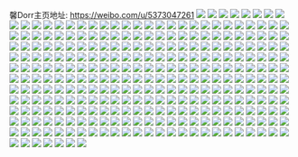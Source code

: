 馨Dorr主页地址: https://weibo.com/u/5373047261 
![](https://wx4.sinaimg.cn/mw2000/005RCL2Bly1h9h7wctl8fj30u00u0n3s.jpg) 
![](https://wx4.sinaimg.cn/mw2000/005RCL2Bly1h9h7wbzcqcj30u0140agd.jpg) 
![](https://wx4.sinaimg.cn/mw2000/005RCL2Bly1h9ammfhdftj30pg1gydm6.jpg) 
![](https://wx4.sinaimg.cn/mw2000/005RCL2Bly1h9ammfuovuj30qd1h5wkt.jpg) 
![](https://wx4.sinaimg.cn/mw2000/005RCL2Bly1h99iu3ou43j30u0140qa2.jpg) 
![](https://wx4.sinaimg.cn/mw2000/005RCL2Bly1h99iu3gy1xj30u00u0jy6.jpg) 
![](https://wx4.sinaimg.cn/mw2000/005RCL2Bly1h9801fvyvjj30u00u0wkk.jpg) 
![](https://wx4.sinaimg.cn/mw2000/005RCL2Bly1h96uaumpjgj30u00u0n67.jpg) 
![](https://wx4.sinaimg.cn/mw2000/005RCL2Bly1h96uauxb53j30u00u0k0o.jpg) 
![](https://wx4.sinaimg.cn/mw2000/005RCL2Bly1h96uav56s9j30u00u0n58.jpg) 
![](https://wx4.sinaimg.cn/mw2000/005RCL2Bly1h96uave5w8j30u00u0the.jpg) 
![](https://wx4.sinaimg.cn/mw2000/005RCL2Bly1h96uavmrvyj30u00u0dop.jpg) 
![](https://wx4.sinaimg.cn/mw2000/005RCL2Bly1h96uaubzeyj30u00u0tem.jpg) 
![](https://wx4.sinaimg.cn/mw2000/005RCL2Bly1h96uavwdlnj30u00u0gu2.jpg) 
![](https://wx4.sinaimg.cn/mw2000/005RCL2Bly1h96uaw3v2oj30u00u07c5.jpg) 
![](https://wx4.sinaimg.cn/mw2000/005RCL2Bly1h96hwo0kx6j30u01400yz.jpg) 
![](https://wx4.sinaimg.cn/mw2000/005RCL2Bly1h94uodyuihj31400u07gf.jpg) 
![](https://wx4.sinaimg.cn/mw2000/005RCL2Bly1h94j4mok94j30u00u0gpk.jpg) 
![](https://wx4.sinaimg.cn/mw2000/005RCL2Bly1h9488sx88uj31400u0jzb.jpg) 
![](https://wx4.sinaimg.cn/mw2000/005RCL2Bly1h9488sbfhuj31400u0gtw.jpg) 
![](https://wx4.sinaimg.cn/mw2000/005RCL2Bly1h9488tbwllj30sg0g1di3.jpg) 
![](https://wx4.sinaimg.cn/mw2000/005RCL2Bly1h93n648kkjj30u0140n3v.jpg) 
![](https://wx4.sinaimg.cn/mw2000/005RCL2Bly1h93n63vbinj30u0140tf7.jpg) 
![](https://wx4.sinaimg.cn/mw2000/005RCL2Bly1h92jupz60tj30u0140ti4.jpg) 
![](https://wx4.sinaimg.cn/mw2000/005RCL2Bly1h92juqmwm7j30u0140wn4.jpg) 
![](https://wx4.sinaimg.cn/mw2000/005RCL2Bly1h92jur9eh7j30u0140gv0.jpg) 
![](https://wx4.sinaimg.cn/mw2000/005RCL2Bly1h8xodvt0sbj30u0190tez.jpg) 
![](https://wx4.sinaimg.cn/mw2000/005RCL2Bly1h8xdy2xhekj31sy0u04ax.jpg) 
![](https://wx4.sinaimg.cn/mw2000/005RCL2Bly1h8xdy386rqj31sy0u04ea.jpg) 
![](https://wx4.sinaimg.cn/mw2000/005RCL2Bly1h8xdy2nqttj31sy0u019c.jpg) 
![](https://wx4.sinaimg.cn/mw2000/005RCL2Bly1h8xdy3i3qsj31400u0ti5.jpg) 
![](https://wx4.sinaimg.cn/mw2000/005RCL2Bly1h8xdy3ue1xj31400u0jze.jpg) 
![](https://wx4.sinaimg.cn/mw2000/005RCL2Bly1h8ucq72k7oj32c02c0e82.jpg) 
![](https://wx4.sinaimg.cn/mw2000/005RCL2Bly1h8ucpaewjdj32c02c0npe.jpg) 
![](https://wx4.sinaimg.cn/mw2000/005RCL2Bly1h8ucqucoq2j32c02c0e82.jpg) 
![](https://wx4.sinaimg.cn/mw2000/005RCL2Bly1h8ucr5nxdij32c02c0e82.jpg) 
![](https://wx4.sinaimg.cn/mw2000/005RCL2Bly1h8tc3kwvonj30u00u0gtd.jpg) 
![](https://wx4.sinaimg.cn/mw2000/005RCL2Bly1h8s51lwnc8j30u0140q9d.jpg) 
![](https://wx4.sinaimg.cn/mw2000/005RCL2Bly1h8s4v8al33j30u00v6n01.jpg) 
![](https://wx4.sinaimg.cn/mw2000/005RCL2Bly1h8s4v1r40xj30u00v3qc1.jpg) 
![](https://wx4.sinaimg.cn/mw2000/005RCL2Bly1h8ngd5krsgj30u00u0tfp.jpg) 
![](https://wx4.sinaimg.cn/mw2000/005RCL2Bly1h8ngd5aqspj30u00u0tfd.jpg) 
![](https://wx4.sinaimg.cn/mw2000/005RCL2Bly1h8ngd5xto5j30u00u0n4c.jpg) 
![](https://wx4.sinaimg.cn/mw2000/005RCL2Bly1h8n0z7xysdj32c02c0u0y.jpg) 
![](https://wx4.sinaimg.cn/mw2000/005RCL2Bly1h8kx1njn49j30u00u0q8v.jpg) 
![](https://wx4.sinaimg.cn/mw2000/005RCL2Bly1h8kx23au69j30u00u0425.jpg) 
![](https://wx4.sinaimg.cn/mw2000/005RCL2Bly1h8j29kqej1j32c02c01ky.jpg) 
![](https://wx4.sinaimg.cn/mw2000/005RCL2Bly1h8j29lpy9aj32c02c0qv6.jpg) 
![](https://wx4.sinaimg.cn/mw2000/005RCL2Bly1h8j29mu46jj32c02c0npe.jpg) 
![](https://wx4.sinaimg.cn/mw2000/005RCL2Bly1h8itf14rrfj31400u079t.jpg) 
![](https://wx4.sinaimg.cn/mw2000/005RCL2Bly1h8g9ur2az2j30u00u047a.jpg) 
![](https://wx4.sinaimg.cn/mw2000/005RCL2Bly1h8g9urh4iyj30u00u0afr.jpg) 
![](https://wx4.sinaimg.cn/mw2000/005RCL2Bly1h8g9urpzupj30u00u0ag3.jpg) 
![](https://wx4.sinaimg.cn/mw2000/005RCL2Bly1h8g9us366ij30u00u0wkx.jpg) 
![](https://wx4.sinaimg.cn/mw2000/005RCL2Bly1h8g9uqrfsmj30u00u0qav.jpg) 
![](https://wx4.sinaimg.cn/mw2000/005RCL2Bly1h8g9uspfykj30u00u0qap.jpg) 
![](https://wx4.sinaimg.cn/mw2000/005RCL2Bly1h8g9ut56zmj30u00u0wm8.jpg) 
![](https://wx4.sinaimg.cn/mw2000/005RCL2Bly1h8g9utkls2j30u00u0jzs.jpg) 
![](https://wx4.sinaimg.cn/mw2000/005RCL2Bly1h8g9usc9knj30u00u0wjy.jpg) 
![](https://wx4.sinaimg.cn/mw2000/005RCL2Bly1h8fytd2msxj31400u0wnk.jpg) 
![](https://wx4.sinaimg.cn/mw2000/005RCL2Bly1h8fytdkm2mj30u00u0jvj.jpg) 
![](https://wx4.sinaimg.cn/mw2000/005RCL2Bly1h8e9od4ephj30u00u07ae.jpg) 
![](https://wx4.sinaimg.cn/mw2000/005RCL2Bly1h8e841ypekj30u00u046p.jpg) 
![](https://wx4.sinaimg.cn/mw2000/005RCL2Bly1h8cz4odq3nj30u00u0wms.jpg) 
![](https://wx4.sinaimg.cn/mw2000/005RCL2Bly1h8bzjsfxq3j30u0140agl.jpg) 
![](https://wx4.sinaimg.cn/mw2000/005RCL2Bly1h8bccxdwo8j30u014044d.jpg) 
![](https://wx4.sinaimg.cn/mw2000/005RCL2Bly1h8bccxshi6j30u0140tem.jpg) 
![](https://wx4.sinaimg.cn/mw2000/005RCL2Bly1h8bccwvrh0j30u0140dn8.jpg) 
![](https://wx4.sinaimg.cn/mw2000/005RCL2Bly1h8bccyn6sbj30u0140n3x.jpg) 
![](https://wx4.sinaimg.cn/mw2000/005RCL2Bly1h89m4hkrmxj30u0140ae2.jpg) 
![](https://wx4.sinaimg.cn/mw2000/005RCL2Bly1h89m4h7znnj30u0140qdh.jpg) 
![](https://wx4.sinaimg.cn/mw2000/005RCL2Bly1h89cbalxx3j30u00u0gsp.jpg) 
![](https://wx4.sinaimg.cn/mw2000/005RCL2Bly1h89cbaapdoj30u00u0gq4.jpg) 
![](https://wx4.sinaimg.cn/mw2000/005RCL2Bly1h88ffkj2huj30u00u0tfl.jpg) 
![](https://wx4.sinaimg.cn/mw2000/005RCL2Bly1h88buuris3j30u0140dnv.jpg) 
![](https://wx4.sinaimg.cn/mw2000/005RCL2Bly1h87c28x8znj30u00u0jzv.jpg) 
![](https://wx4.sinaimg.cn/mw2000/005RCL2Bly1h87c29u63xj30u00u0ak7.jpg) 
![](https://wx4.sinaimg.cn/mw2000/005RCL2Bly1h87c2af7xbj30u00u045t.jpg) 
![](https://wx4.sinaimg.cn/mw2000/005RCL2Bly1h87c28fwfdj30u00u0wo9.jpg) 
![](https://wx4.sinaimg.cn/mw2000/005RCL2Bly1h85ifcscnfj30u00u0jwf.jpg) 
![](https://wx4.sinaimg.cn/mw2000/005RCL2Bly1h84udroggqj30u00u045h.jpg) 
![](https://wx4.sinaimg.cn/mw2000/005RCL2Bly1h84udrw3izj30u00u0tfq.jpg) 
![](https://wx4.sinaimg.cn/mw2000/005RCL2Bly1h838i7gecrj30u00u044k.jpg) 
![](https://wx4.sinaimg.cn/mw2000/005RCL2Bly1h826mymaegj30u00u0aj4.jpg) 
![](https://wx4.sinaimg.cn/mw2000/005RCL2Bly1h826mzu7yoj30u00u07cy.jpg) 
![](https://wx4.sinaimg.cn/mw2000/005RCL2Bly1h826mx9ce5j30u00u07db.jpg) 
![](https://wx4.sinaimg.cn/mw2000/005RCL2Bly1h7zuunfmxij30u00u00zb.jpg) 
![](https://wx4.sinaimg.cn/mw2000/005RCL2Bly1h7zuun3mrnj30u00u0dme.jpg) 
![](https://wx4.sinaimg.cn/mw2000/005RCL2Bly1h7z7ohodwjj30u0140aho.jpg) 
![](https://wx4.sinaimg.cn/mw2000/005RCL2Bly1h7yoi93b2bj30u00u0gs0.jpg) 
![](https://wx4.sinaimg.cn/mw2000/005RCL2Bly1h7yoi9xd63j30u00u0jyd.jpg) 
![](https://wx4.sinaimg.cn/mw2000/005RCL2Bly1h7yoey676ej30u00u0wiw.jpg) 
![](https://wx4.sinaimg.cn/mw2000/005RCL2Bly1h7vqfq4qmpj30u00u0tgo.jpg) 
![](https://wx4.sinaimg.cn/mw2000/005RCL2Bly1h7vqfqsjglj30u00u0n5o.jpg) 
![](https://wx4.sinaimg.cn/mw2000/005RCL2Bly1h7ujjiyptpj30u00u07b0.jpg) 
![](https://wx4.sinaimg.cn/mw2000/005RCL2Bly1h7ujjigjyvj30u00u07ae.jpg) 
![](https://wx4.sinaimg.cn/mw2000/005RCL2Bly1h7t9m13w7nj30tu0tuwis.jpg) 
![](https://wx4.sinaimg.cn/mw2000/005RCL2Bly1h7qhswsrxgj30u00u0n1v.jpg) 
![](https://wx4.sinaimg.cn/mw2000/005RCL2Bly1h7q18xwf32j30u00u0n4q.jpg) 
![](https://wx4.sinaimg.cn/mw2000/005RCL2Bly1h7q196taoij30u00u0teh.jpg) 
![](https://wx4.sinaimg.cn/mw2000/005RCL2Bly1h7q19fh752j30u00u0qbh.jpg) 
![](https://wx4.sinaimg.cn/mw2000/005RCL2Bly1h7q18qhfigj30u00u0dn8.jpg) 
![](https://wx4.sinaimg.cn/mw2000/005RCL2Bly1h7iv1hl7ogj30oi0oi417.jpg) 
![](https://wx4.sinaimg.cn/mw2000/005RCL2Bly1h7cxi9ev3mj30u00u03zm.jpg) 
![](https://wx4.sinaimg.cn/mw2000/005RCL2Bly1h7bsyxtoluj30u00u0423.jpg) 
![](https://wx4.sinaimg.cn/mw2000/005RCL2Bly1h79r1fo2mxj30u0140jub.jpg) 
![](https://wx4.sinaimg.cn/mw2000/005RCL2Bly1h79r1g39hrj30u0140dit.jpg) 
![](https://wx4.sinaimg.cn/mw2000/005RCL2Bly1h79r1ggnb1j30u00u0q78.jpg) 
![](https://wx4.sinaimg.cn/mw2000/005RCL2Bly1h78n56edkpj30u00u0jug.jpg) 
![](https://wx4.sinaimg.cn/mw2000/005RCL2Bly1h78n56m324j30u00u0q6s.jpg) 
![](https://wx4.sinaimg.cn/mw2000/005RCL2Bly1h78n563f91j30u00u011d.jpg) 
![](https://wx4.sinaimg.cn/mw2000/005RCL2Bly1h78c1u4m8cj30u0140aco.jpg) 
![](https://wx4.sinaimg.cn/mw2000/005RCL2Bly1h78c1tu1tvj30u0140416.jpg) 
![](https://wx4.sinaimg.cn/mw2000/005RCL2Bly1h74uw2da4rj30u0140105.jpg) 
![](https://wx4.sinaimg.cn/mw2000/005RCL2Bly1h74uw2r97cj30u0140q88.jpg) 
![](https://wx4.sinaimg.cn/mw2000/005RCL2Bly1h74uw31rr7j30u0140456.jpg) 
![](https://wx4.sinaimg.cn/mw2000/005RCL2Bly1h74mjyj1u5j30k00zk74y.jpg) 
![](https://wx4.sinaimg.cn/mw2000/005RCL2Bly1h71ff7y9sdj30u00u00zh.jpg) 
![](https://wx4.sinaimg.cn/mw2000/005RCL2Bly1h71ff89tv1j30u00u0417.jpg) 
![](https://wx4.sinaimg.cn/mw2000/005RCL2Bly1h71ff8mpn3j30u00u0gqw.jpg) 
![](https://wx4.sinaimg.cn/mw2000/005RCL2Bly1h71ff7mt0jj30u00u0762.jpg) 
![](https://wx4.sinaimg.cn/mw2000/005RCL2Bly1h71ff91p4vj30u00u0wh7.jpg) 
![](https://wx4.sinaimg.cn/mw2000/005RCL2Bly1h71ff9eq8sj30u00u0wkq.jpg) 
![](https://wx4.sinaimg.cn/mw2000/005RCL2Bly1h71ff9qtquj30u00u0n3s.jpg) 
![](https://wx4.sinaimg.cn/mw2000/005RCL2Bly1h70hd9g7ssj30u0140q8z.jpg) 
![](https://wx4.sinaimg.cn/mw2000/005RCL2Bly1h70hddwlswj30u013pjtr.jpg) 
![](https://wx4.sinaimg.cn/mw2000/005RCL2Bly1h70hdepvyuj30u0140dhn.jpg) 
![](https://wx4.sinaimg.cn/mw2000/005RCL2Bly1h70hfl4p2fj30u0140dho.jpg) 
![](https://wx4.sinaimg.cn/mw2000/005RCL2Bly1h70hdku1vtj30u0140aga.jpg) 
![](https://wx4.sinaimg.cn/mw2000/005RCL2Bly1h70hfq5h1oj30u0140ahd.jpg) 
![](https://wx4.sinaimg.cn/mw2000/005RCL2Bly1h70hmjc24mj30u0140jxz.jpg) 
![](https://wx4.sinaimg.cn/mw2000/005RCL2Bly1h70hfjzqsdj30u01407b2.jpg) 
![](https://wx4.sinaimg.cn/mw2000/005RCL2Bly1h70hdgh7hdj30u0140wkd.jpg) 
![](https://wx4.sinaimg.cn/mw2000/005RCL2Bly1h70hdh8cnlj30u0140n2u.jpg) 
![](https://wx4.sinaimg.cn/mw2000/005RCL2Bly1h70hgaq27yj30u014044f.jpg) 
![](https://wx4.sinaimg.cn/mw2000/005RCL2Bly1h6yxk89sxpj30u01hcaha.jpg) 
![](https://wx4.sinaimg.cn/mw2000/005RCL2Bly1h6wsxn77duj32c02c0kjl.jpg) 
![](https://wx4.sinaimg.cn/mw2000/005RCL2Bly1h6wsxtmx1vj32c0340u0z.jpg) 
![](https://wx4.sinaimg.cn/mw2000/005RCL2Bly1h6t1llnxebj30u01sygrh.jpg) 
![](https://wx4.sinaimg.cn/mw2000/005RCL2Bly1h6nrauhgb5j30u00u0wh1.jpg) 
![](https://wx4.sinaimg.cn/mw2000/005RCL2Bly1h6nrav9lvej30u00u0798.jpg) 
![](https://wx4.sinaimg.cn/mw2000/005RCL2Bly1h6nravtuf0j30u00u042c.jpg) 
![](https://wx4.sinaimg.cn/mw2000/005RCL2Bly1h6nrawdhd1j30u00u00yo.jpg) 
![](https://wx4.sinaimg.cn/mw2000/005RCL2Bly1h6cughqxtuj30u0140wlt.jpg) 
![](https://wx4.sinaimg.cn/mw2000/005RCL2Bly1h6cugi0052j30u0140wgy.jpg) 
![](https://wx4.sinaimg.cn/mw2000/005RCL2Bly1h6cugi7n37j30u01400v9.jpg) 
![](https://wx4.sinaimg.cn/mw2000/005RCL2Bly1h6c1v45v95j30u00u0q4z.jpg) 
![](https://wx4.sinaimg.cn/mw2000/005RCL2Bly1h6c1v4li2uj30u00u0agh.jpg) 
![](https://wx4.sinaimg.cn/mw2000/005RCL2Bly1h6c1v507gwj30u00u0n2z.jpg) 
![](https://wx4.sinaimg.cn/mw2000/005RCL2Bly1h6c1v5fwsvj30u00u0dm4.jpg) 
![](https://wx4.sinaimg.cn/mw2000/005RCL2Bly1h6c1v3qqa4j30u00u0aft.jpg) 
![](https://wx4.sinaimg.cn/mw2000/005RCL2Bly1h69od853zuj30u00u041a.jpg) 
![](https://wx4.sinaimg.cn/mw2000/005RCL2Bly1h69od6p4mcj30u00u0mys.jpg) 
![](https://wx4.sinaimg.cn/mw2000/005RCL2Bly1h68cw6m1k0j30u00u00xx.jpg) 
![](https://wx4.sinaimg.cn/mw2000/005RCL2Bly1h68cw6ztzbj30u00u047e.jpg) 
![](https://wx4.sinaimg.cn/mw2000/005RCL2Bly1h68cw69r3gj30u00u0ahd.jpg) 
![](https://wx4.sinaimg.cn/mw2000/005RCL2Bly1h68cw78eooj30u00u0793.jpg) 
![](https://wx4.sinaimg.cn/mw2000/005RCL2Bly1h673gfhx2lj30u00u043d.jpg) 
![](https://wx4.sinaimg.cn/mw2000/005RCL2Bly1h673gfvmx6j30u00u040s.jpg) 
![](https://wx4.sinaimg.cn/mw2000/005RCL2Bly1h673gf2h7jj30u00u0jyq.jpg) 
![](https://wx4.sinaimg.cn/mw2000/005RCL2Bly1h66crgxj0gj30u00u0jy1.jpg) 
![](https://wx4.sinaimg.cn/mw2000/005RCL2Bly1h66crheemvj30u00u0q8u.jpg) 
![](https://wx4.sinaimg.cn/mw2000/005RCL2Bly1h66crggfytj30u00u0aag.jpg) 
![](https://wx4.sinaimg.cn/mw2000/005RCL2Bly1h65d4biecwj31400u0tda.jpg) 
![](https://wx4.sinaimg.cn/mw2000/005RCL2Bly1h65d4b45vcj30u0140wlt.jpg) 
![](https://wx4.sinaimg.cn/mw2000/005RCL2Bly1h65d4br1wij30u00u0gr9.jpg) 
![](https://wx4.sinaimg.cn/mw2000/005RCL2Bly1h62zay974mj30u00u00uz.jpg) 
![](https://wx4.sinaimg.cn/mw2000/005RCL2Bly1h61dvrxl7pj30u00u0act.jpg) 
![](https://wx4.sinaimg.cn/mw2000/005RCL2Bly1h61dvsjfqtj30u00u07co.jpg) 
![](https://wx4.sinaimg.cn/mw2000/005RCL2Bly1h61dvt1722j30u00u0agf.jpg) 
![](https://wx4.sinaimg.cn/mw2000/005RCL2Bly1h6077wf9zqj30u00u0ah7.jpg) 
![](https://wx4.sinaimg.cn/mw2000/005RCL2Bly1h6077v6qmjj30u00u0wmj.jpg) 
![](https://wx4.sinaimg.cn/mw2000/005RCL2Bly1h6077vvpngj30u00u0thq.jpg) 
![](https://wx4.sinaimg.cn/mw2000/005RCL2Bly1h6077wsg2uj30u00u0wio.jpg) 
![](https://wx4.sinaimg.cn/mw2000/005RCL2Bly1h5x59bcx1aj30u00u0diu.jpg) 
![](https://wx4.sinaimg.cn/mw2000/005RCL2Bly1h5x59bmvfmj30u00u0whw.jpg) 
![](https://wx4.sinaimg.cn/mw2000/005RCL2Bly1h5x59bwbkgj30u00u0djq.jpg) 
![](https://wx4.sinaimg.cn/mw2000/005RCL2Bly1h5wlua8sygj32c02c0kjl.jpg) 
![](https://wx4.sinaimg.cn/mw2000/005RCL2Bly1h5vol1zadnj30u00u044d.jpg) 
![](https://wx4.sinaimg.cn/mw2000/005RCL2Bly1h5vol1ombsj30u00u0q8p.jpg) 
![](https://wx4.sinaimg.cn/mw2000/005RCL2Bly1h5uvzudgplj30u00u07by.jpg) 
![](https://wx4.sinaimg.cn/mw2000/005RCL2Bly1h5uvzv09foj30u00u0jzu.jpg) 
![](https://wx4.sinaimg.cn/mw2000/005RCL2Bly1h5uvzw1pk0j30u00u0gup.jpg) 
![](https://wx4.sinaimg.cn/mw2000/005RCL2Bly1h5s5afnm6rj30u00u0jxk.jpg) 
![](https://wx4.sinaimg.cn/mw2000/005RCL2Bly1h5s5ag1z2hj30u00u07d0.jpg) 
![](https://wx4.sinaimg.cn/mw2000/005RCL2Bly1h5s5agd9mbj30u00u010a.jpg) 
![](https://wx4.sinaimg.cn/mw2000/005RCL2Bly1h5s5agny56j30u00u0tdy.jpg) 
![](https://wx4.sinaimg.cn/mw2000/005RCL2Bly1h5s5ah2bhrj30u00u0gtx.jpg) 
![](https://wx4.sinaimg.cn/mw2000/005RCL2Bly1h5s5ahw48jj30u00u0wl8.jpg) 
![](https://wx4.sinaimg.cn/mw2000/005RCL2Bly1h5q9s9bimsj30u00u0tez.jpg) 
![](https://wx4.sinaimg.cn/mw2000/005RCL2Bly1h5q9s9nfd3j30u00u0gsh.jpg) 
![](https://wx4.sinaimg.cn/mw2000/005RCL2Bly1h5ojz6f7thj32802yox6r.jpg) 
![](https://wx4.sinaimg.cn/mw2000/005RCL2Bly1h5ojz8kaw9j32802you0z.jpg) 
![](https://wx4.sinaimg.cn/mw2000/005RCL2Bly1h5lau8fjh9j30u01syq87.jpg) 
![](https://wx4.sinaimg.cn/mw2000/005RCL2Bly1h5lau3r7mcj30u01sy0zy.jpg) 
![](https://wx4.sinaimg.cn/mw2000/005RCL2Bly1h5eod2qog9j30u00u0tg6.jpg) 
![](https://wx4.sinaimg.cn/mw2000/005RCL2Bly1h5eod3p3poj30u00u010l.jpg) 
![](https://wx4.sinaimg.cn/mw2000/005RCL2Bly1h5eod4d2ahj30u00u0ag5.jpg) 
![](https://wx4.sinaimg.cn/mw2000/005RCL2Bly1h5eod0vw6pj30u00u00x0.jpg) 
![](https://wx4.sinaimg.cn/mw2000/005RCL2Bly1h5eod4ymaqj30u00u0jy4.jpg) 
![](https://wx4.sinaimg.cn/mw2000/005RCL2Bly1h5eod5j086j30u00u0ag3.jpg) 
![](https://wx4.sinaimg.cn/mw2000/005RCL2Bly1h5eod6jpayj30tz0tzq9l.jpg) 
![](https://wx4.sinaimg.cn/mw2000/005RCL2Bly1h556l5zy9tj30u00u0qbn.jpg) 
![](https://wx4.sinaimg.cn/mw2000/005RCL2Bly1h556l6k7i7j30u00u0doi.jpg) 
![](https://wx4.sinaimg.cn/mw2000/005RCL2Bly1h556l6z57sj30u00u0ahj.jpg) 
![](https://wx4.sinaimg.cn/mw2000/005RCL2Bly1h54x9nvvywj30u01hc0y4.jpg) 
![](https://wx4.sinaimg.cn/mw2000/005RCL2Bly1h54cmpxg6wj30u00u010a.jpg) 
![](https://wx4.sinaimg.cn/mw2000/005RCL2Bly1h54cmqv46fj30u00u011i.jpg) 
![](https://wx4.sinaimg.cn/mw2000/005RCL2Bly1h54cmre3fbj30u00u0jz0.jpg) 
![](https://wx4.sinaimg.cn/mw2000/005RCL2Bly1h4th3dx73bj30n00mwq73.jpg) 
![](https://wx4.sinaimg.cn/mw2000/005RCL2Bly1h4th3dnepnj30n00mwq78.jpg) 
![](https://wx4.sinaimg.cn/mw2000/005RCL2Bly1h4ozonp0icj30u0140tez.jpg) 
![](https://wx4.sinaimg.cn/mw2000/005RCL2Bly1h4lzb11drvj30u0140gto.jpg) 
![](https://wx4.sinaimg.cn/mw2000/005RCL2Bly1h4lzazxlp4j30u0140n57.jpg) 
![](https://wx4.sinaimg.cn/mw2000/005RCL2Bly1h4lbzzq7rzj30u01syn3i.jpg) 
![](https://wx4.sinaimg.cn/mw2000/005RCL2Bly1h4lbzuly15j30a00a0aai.jpg) 
![](https://wx4.sinaimg.cn/mw2000/005RCL2Bly1h4k5azqoayj30u05lc1cq.jpg) 
![](https://wx4.sinaimg.cn/mw2000/005RCL2Bly1h4jlgeknd1j30u00u0433.jpg) 
![](https://wx4.sinaimg.cn/mw2000/005RCL2Bly1h4igkpxl9sj30u0140gsl.jpg) 
![](https://wx4.sinaimg.cn/mw2000/005RCL2Bly1h3wj7r89rjj30u00u0jvb.jpg) 
![](https://wx4.sinaimg.cn/mw2000/005RCL2Bly1h3umk9u84qj30u01hcth3.jpg) 
![](https://wx4.sinaimg.cn/mw2000/005RCL2Bly1h301u52evfj31hc0u0k2j.jpg) 
![](https://wx4.sinaimg.cn/mw2000/005RCL2Bly1h301ur6sc4j30u01hcwr0.jpg) 
![](https://wx4.sinaimg.cn/mw2000/005RCL2Bly1h2xsmlqkj9j30u014079n.jpg) 
![](https://wx4.sinaimg.cn/mw2000/005RCL2Bly1h2xsmmd2qfj30u00u043t.jpg) 
![](https://wx4.sinaimg.cn/mw2000/005RCL2Bly1h2xsmkkvvuj30u00u0tez.jpg) 
![](https://wx4.sinaimg.cn/mw2000/005RCL2Bly1h2xsmmx7kdj30u00u079u.jpg) 
![](https://wx4.sinaimg.cn/mw2000/005RCL2Bly1h2x3juraxcj30u01hcth0.jpg) 
![](https://wx4.sinaimg.cn/mw2000/005RCL2Bly1h2sk8ov342j30u0140wiv.jpg) 
![](https://wx4.sinaimg.cn/mw2000/005RCL2Bly1h2sk8p6u9zj30u00u0ae7.jpg) 
![](https://wx4.sinaimg.cn/mw2000/005RCL2Bly1h2qs1rik52j30u00u0n24.jpg) 
![](https://wx4.sinaimg.cn/mw2000/005RCL2Bly1h2qs1r5y3lj30u00u07ab.jpg) 
![](https://wx4.sinaimg.cn/mw2000/005RCL2Bly1h2ne2xs64uj30u00u07bm.jpg) 
![](https://wx4.sinaimg.cn/mw2000/005RCL2Bly1h2n2fdnmucj30u0140gvs.jpg) 
![](https://wx4.sinaimg.cn/mw2000/005RCL2Bly1h2n2fel4f7j30u01407da.jpg) 
![](https://wx4.sinaimg.cn/mw2000/005RCL2Bly1h2n2fc9o7ej30u00u0jwk.jpg) 
![](https://wx4.sinaimg.cn/mw2000/005RCL2Bly1h2n2hscz0rj30u00u00xi.jpg) 
![](https://wx4.sinaimg.cn/mw2000/005RCL2Bly1h2j6yzb18cj30u0140gt8.jpg) 
![](https://wx4.sinaimg.cn/mw2000/005RCL2Bly1h2ir8sex7dj30u00u044i.jpg) 
![](https://wx4.sinaimg.cn/mw2000/005RCL2Bly1h2ir8sqerxj30u00u0gri.jpg) 
![](https://wx4.sinaimg.cn/mw2000/005RCL2Bly1h2b5o48orvj30u0140ti2.jpg) 
![](https://wx4.sinaimg.cn/mw2000/005RCL2Bly1h2b5o4j2rnj30u0140n6v.jpg) 
![](https://wx4.sinaimg.cn/mw2000/005RCL2Bly1h2ao978j6yj30u00u0n4r.jpg) 
![](https://wx4.sinaimg.cn/mw2000/005RCL2Bly1h2ao96ukx6j30u00u07c5.jpg) 
![](https://wx4.sinaimg.cn/mw2000/005RCL2Bly1h2ao97jpf5j30u00u0n3c.jpg) 
![](https://wx4.sinaimg.cn/mw2000/005RCL2Bly1h2ao97ul87j30u00u0q9o.jpg) 
![](https://wx4.sinaimg.cn/mw2000/005RCL2Bly1h298hvkl9sj30u01407db.jpg) 
![](https://wx4.sinaimg.cn/mw2000/005RCL2Bly1h26jk0yangj30u01syqc7.jpg) 
![](https://wx4.sinaimg.cn/mw2000/005RCL2Bly1h21awc5rloj30u014044q.jpg) 
![](https://wx4.sinaimg.cn/mw2000/005RCL2Bly1h21awcnv08j30u0140n3v.jpg) 
![](https://wx4.sinaimg.cn/mw2000/005RCL2Bly1h21awd84bej30u01407b4.jpg) 
![](https://wx4.sinaimg.cn/mw2000/005RCL2Bly1h21awbnvkrj30u014044t.jpg) 
![](https://wx4.sinaimg.cn/mw2000/005RCL2Bly1h21awdrfwhj30u0140grw.jpg) 
![](https://wx4.sinaimg.cn/mw2000/005RCL2Bly1h21awe5p4ij30u01407b1.jpg) 
![](https://wx4.sinaimg.cn/mw2000/005RCL2Bly1h21awepv0uj30u0140tet.jpg) 
![](https://wx4.sinaimg.cn/mw2000/005RCL2Bly1h21awf8yh4j30u0140gs1.jpg) 
![](https://wx4.sinaimg.cn/mw2000/005RCL2Bly1h21awfy858j30u0140wl6.jpg) 
![](https://wx4.sinaimg.cn/mw2000/005RCL2Bly1h1miwcbzbyj30u00u045v.jpg) 
![](https://wx4.sinaimg.cn/mw2000/005RCL2Bly1h1k6s66xl3j30u00u0q6l.jpg) 
![](https://wx4.sinaimg.cn/mw2000/005RCL2Bly1h1jmaxz6qrj30u01hcqhg.jpg) 
![](https://wx4.sinaimg.cn/mw2000/005RCL2Bly1h1j0mmqpcxj30u01sytf3.jpg) 
![](https://wx4.sinaimg.cn/mw2000/005RCL2Bly1h1e81kyh6hj30u00u0q79.jpg) 
![](https://wx4.sinaimg.cn/mw2000/005RCL2Bly1h1e81kjslvj30u00u0gq6.jpg) 
![](https://wx4.sinaimg.cn/mw2000/005RCL2Bly1h1e81lbcauj30u00u0gpp.jpg) 
![](https://wx4.sinaimg.cn/mw2000/005RCL2Bly1h1auwtbr1zj30mj0mjwi1.jpg) 
![](https://wx4.sinaimg.cn/mw2000/005RCL2Bly1h1aux15oxtj30tz0tzgqg.jpg) 
![](https://wx4.sinaimg.cn/mw2000/005RCL2Bly1h17485y4o9j30u00u0tdf.jpg) 
![](https://wx4.sinaimg.cn/mw2000/005RCL2Bly1h13wf2ii2bj32c02c01ky.jpg) 
![](https://wx4.sinaimg.cn/mw2000/005RCL2Bly1h0zsyhn1gfj30tt0sm4g4.jpg) 
![](https://wx4.sinaimg.cn/mw2000/005RCL2Bly1h0zsz359w6j30u00s64er.jpg) 
![](https://wx4.sinaimg.cn/mw2000/005RCL2Bly1h0rtc0r9dcj32by2wbnpf.jpg) 
![](https://wx4.sinaimg.cn/mw2000/005RCL2Bly1h0n95waiwvj30u01hc7iu.jpg) 
![](https://wx4.sinaimg.cn/mw2000/005RCL2Bly1h0l4qh0smej31o02yoe83.jpg) 
![](https://wx4.sinaimg.cn/mw2000/005RCL2Bly1h0c35t7qosj30u00u0n0b.jpg) 
![](https://wx4.sinaimg.cn/mw2000/005RCL2Bly1h0c35tuzb5j30u00u0q83.jpg) 
![](https://wx4.sinaimg.cn/mw2000/005RCL2Bly1h0c35ud7wgj30u00u0n3p.jpg) 
![](https://wx4.sinaimg.cn/mw2000/005RCL2Bly1h0c35srm89j30u00u0goy.jpg) 
![](https://wx4.sinaimg.cn/mw2000/005RCL2Bly1h09cw8ujicj30u00u0qaj.jpg) 
![](https://wx4.sinaimg.cn/mw2000/005RCL2Bly1h09cw8asejj30u00u0n5m.jpg) 
![](https://wx4.sinaimg.cn/mw2000/005RCL2Bly1h03ymjgaw0j30u0190guc.jpg) 
![](https://wx4.sinaimg.cn/mw2000/005RCL2Bly1h03ymjq0rzj30u0190dmc.jpg) 
![](https://wx4.sinaimg.cn/mw2000/005RCL2Bly1h03ymk058pj30u0190gwg.jpg) 
![](https://wx4.sinaimg.cn/mw2000/005RCL2Bly1h03ymkfgf7j30u01qidsf.jpg) 
![](https://wx4.sinaimg.cn/mw2000/005RCL2Bly1gzvxzf0dznj32c02c07wi.jpg) 
![](https://wx4.sinaimg.cn/mw2000/005RCL2Bly1gzvknf2kjnj32802807wi.jpg) 
![](https://wx4.sinaimg.cn/mw2000/005RCL2Bly1gzvknhgjcmj32802807wi.jpg) 
![](https://wx4.sinaimg.cn/mw2000/005RCL2Bly1gzvknjjsbmj32802807wi.jpg) 
![](https://wx4.sinaimg.cn/mw2000/005RCL2Bly1gzvknmf2jpj32802807wi.jpg) 
![](https://wx4.sinaimg.cn/mw2000/005RCL2Bly1gzvkn7u7krj3280280b2a.jpg) 
![](https://wx4.sinaimg.cn/mw2000/005RCL2Bly1gzvkoac5g5j3280280e82.jpg) 
